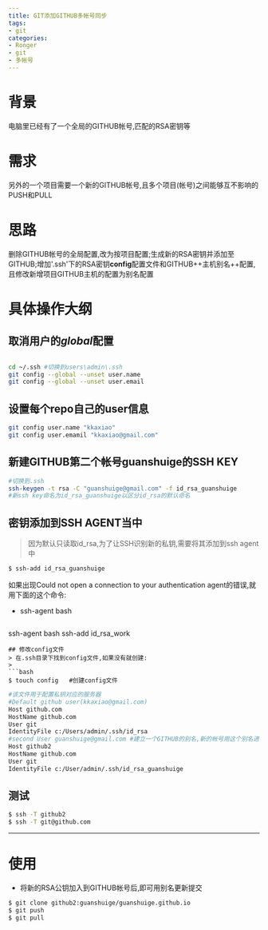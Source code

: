 ```yaml
---
title: GIT添加GITHUB多帐号同步
tags:
- git
categories:
- Ronger
- git
- 多帐号
---
```

# 背景

电脑里已经有了一个全局的GITHUB帐号,匹配的RSA密钥等

# 需求
另外的一个项目需要一个新的GITHUB帐号,且多个项目(帐号)之间能够互不影响的PUSH和PULL

# 思路
删除GITHUB帐号的全局配置,改为按项目配置;生成新的RSA密钥并添加至GITHUB;增加'.ssh'下的RSA密钥**config**配置文件和GITHUB++主机别名++配置,且修改新增项目GITHUB主机的配置为别名配置

<!-- more -->

# 具体操作大纲
## 取消用户的***global***配置
```bash

cd ~/.ssh #切换到users\admin\.ssh
git config --global --unset user.name
git config --global --unset user.email
```
## 设置每个repo自己的user信息
```bash
git config user.name "kkaxiao"
git config user.emamil "kkaxiao@gmail.com"
```
##  新建GITHUB第二个帐号guanshuige的SSH KEY
```bash
#切换到.ssh
ssh-keygen -t rsa -C "guanshuige@gmail.com" -f id_rsa_guanshuige 
#新ssh key命名为id_rsa_guanshuige以区分id_rsa的默认命名
```
## 密钥添加到SSH AGENT当中
> 因为默认只读取id_rsa,为了让SSH识别新的私钥,需要将其添加到ssh agent中
```bash
$ ssh-add id_rsa_guanshuige
```
如果出现Could not open a connection to your authentication agent的错误,就用下面的这个命令:
- ssh-agent bash
> ```bash
ssh-agent bash
ssh-add id_rsa_work
```
## 修改config文件
> 在.ssh目录下找到config文件,如果没有就创建:
>
```bash
$ touch config   #创建config文件
```
```bash
#该文件用于配置私钥对应的服务器
#Default github user(kkaxiao@gmail.com)
Host github.com
HostName github.com
User git
IdentityFile c:/Users/admin/.ssh/id_rsa
#second User guanshuige@gmail.com #建立一个GITHUB的别名,新的帐号用这个别名进行clone 和 update
Host github2
HostName github.com
User git
IdentityFile c:/User/admin/.ssh/id_rsa_guanshuige
```
## 测试
```bash
$ ssh -T github2
$ ssh -T git@github.com
```
***
# 使用
- 将新的RSA公钥加入到GITHUB帐号后,即可用别名更新提交
```bash
$ git clone github2:guanshuige/guanshuige.github.io
$ git push
$ git pull
```






